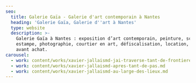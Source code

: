 ```yaml
---
seo:
  title: Galerie Gaïa - Galerie d'art contemporain à Nantes
  heading: 'Galerie Gaïa, Galerie d''art à Nantes'
  type: website
  description: >-
    Galerie Gaïa à Nantes : exposition d’art contemporain, peinture, sculpture,
    estampe, photographie, courtier en art, défiscalisation, location, prêt
    avant achat.
carousel:
  - work: content/works/xavier-jallaismd-jai-traverse-tant-de-frontieres.md
  - work: content/works/xavier-jallaismd-apres-tant-de-pas.md
  - work: content/works/xavier-jallaismd-au-large-des-lieux.md
---
```



